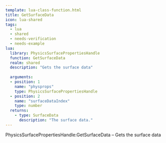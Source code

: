 ```yaml
---
template: lua-class-function.html
title: GetSurfaceData
icon: lua-shared
tags:
  - lua
  - shared
  - needs-verification
  - needs-example
lua:
  library: PhysicsSurfacePropertiesHandle
  function: GetSurfaceData
  realm: shared
  description: "Gets the surface data"
  
  arguments:
  - position: 1
    name: "physprops"
    type: PhysicsSurfacePropertiesHandle
  - position: 2
    name: "surfaceDataIndex"
    type: number
  returns:
    - type: SurfaceData
      description: "The surface data."
---
```


<div class="lua__search__keywords">
PhysicsSurfacePropertiesHandle:GetSurfaceData &#x2013; Gets the surface data
</div>
